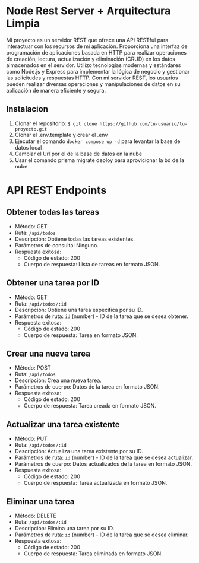# Node Rest Server + Arquitectura Limpia

Mi proyecto es un servidor REST que ofrece una API RESTful para interactuar con los recursos de mi aplicación. Proporciona una interfaz de programación de aplicaciones basada en HTTP para realizar operaciones de creación, lectura, actualización y eliminación (CRUD) en los datos almacenados en el servidor. Utilizo tecnologías modernas y estándares como Node.js y Express para implementar la lógica de negocio y gestionar las solicitudes y respuestas HTTP. Con mi servidor REST, los usuarios pueden realizar diversas operaciones y manipulaciones de datos en su aplicación de manera eficiente y segura.


## Instalacion
1. Clonar el repositorio: ```$ git clone https://github.com/tu-usuario/tu-proyecto.git```
2. Clonar el .env.template y crear el .env
3. Ejecutar el comando ```docker compose up -d``` para levantar la base de datos local
4. Cambiar el Url por el de la base de datos en la nube
5. Usar el comando prisma migrate deploy para aprovicionar la bd de la nube


# API REST Endpoints

## Obtener todas las tareas

- Método: GET
- Ruta: `/api/todos`
- Descripción: Obtiene todas las tareas existentes.
- Parámetros de consulta: Ninguno.
- Respuesta exitosa:
  - Código de estado: 200
  - Cuerpo de respuesta: Lista de tareas en formato JSON.

## Obtener una tarea por ID

- Método: GET
- Ruta: `/api/todos/:id`
- Descripción: Obtiene una tarea específica por su ID.
- Parámetros de ruta: `id` (number) - ID de la tarea que se desea obtener.
- Respuesta exitosa:
  - Código de estado: 200
  - Cuerpo de respuesta: Tarea en formato JSON.

## Crear una nueva tarea

- Método: POST
- Ruta: `/api/todos`
- Descripción: Crea una nueva tarea.
- Parámetros de cuerpo: Datos de la tarea en formato JSON.
- Respuesta exitosa:
  - Código de estado: 200
  - Cuerpo de respuesta: Tarea creada en formato JSON.

## Actualizar una tarea existente

- Método: PUT
- Ruta: `/api/todos/:id`
- Descripción: Actualiza una tarea existente por su ID.
- Parámetros de ruta: `id` (number) - ID de la tarea que se desea actualizar.
- Parámetros de cuerpo: Datos actualizados de la tarea en formato JSON.
- Respuesta exitosa:
  - Código de estado: 200
  - Cuerpo de respuesta: Tarea actualizada en formato JSON.

## Eliminar una tarea

- Método: DELETE
- Ruta: `/api/todos/:id`
- Descripción: Elimina una tarea por su ID.
- Parámetros de ruta: `id` (number) - ID de la tarea que se desea eliminar.
- Respuesta exitosa:
  - Código de estado: 200
  - Cuerpo de respuesta: Tarea eliminada en formato JSON.



